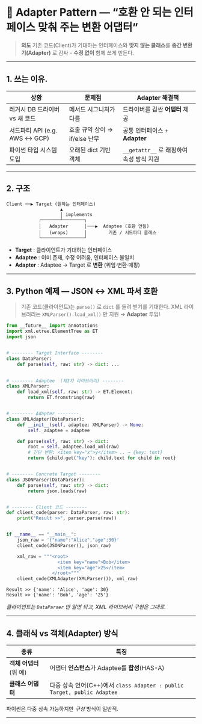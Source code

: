 # 🔌 Adapter Pattern — “호환 안 되는 인터페이스 맞춰 주는 변환 어댑터” 

> **의도**
> 기존 코드(Client)가 기대하는 인터페이스와 **맞지 않는 클래스**를
> **중간 변환기(Adapter)** 로 감싸 - **수정 없이** 함께 쓰게 만든다.

---

## 1. 쓰는 이유.

| 상황                        | 문제점                   | Adapter 해결책                   |
| ------------------------- | --------------------- | ----------------------------- |
| 레거시 DB 드라이버 vs 새 코드       | 메서드 시그니처가 다름          | 드라이버를 감싼 **어댑터** 제공           |
| 서드파티 API (e.g. AWS ↔ GCP) | 호출 규약 상이 → if/else 난무 | 공통 인터페이스 + **Adapter**        |
| 파이썬 타입 시스템 도입             | 오래된 dict 기반 객체        | `__getattr__` 로 래핑하여 속성 방식 지원 |

---

## 2. 구조

```
Client ──▶ Target (원하는 인터페이스)
                    ▲
                    │ implements
            ┌───────┴────────┐
            │   Adapter      │───▶  Adaptee (호환 안됨)
            │   (wraps)      │        기존 / 서드파티 클래스
            └────────────────┘
```

* **Target** : 클라이언트가 기대하는 인터페이스
* **Adaptee** : 이미 존재, 수정 어려움, 인터페이스 불일치
* **Adapter** : Adaptee → Target 로 **변환** (위임·변환·매핑)

---

## 3. Python 예제 — **JSON ↔ XML 파서 호환**

> 기존 코드(클라이언트)는 `parse()` 로 `dict` 를 돌려 받기를 기대한다.
> XML 라이브러리는 `XMLParser().load_xml()` 만 지원 → **Adapter** 투입!

```python
from __future__ import annotations
import xml.etree.ElementTree as ET
import json


# -------- Target Interface --------
class DataParser:
    def parse(self, raw: str) -> dict: ...
    

# -------- Adaptee  (제3자 라이브러리) --------
class XMLParser:
    def load_xml(self, raw: str) -> ET.Element:
        return ET.fromstring(raw)


# -------- Adapter --------
class XMLAdapter(DataParser):
    def __init__(self, adaptee: XMLParser) -> None:
        self._adaptee = adaptee

    def parse(self, raw: str) -> dict:
        root = self._adaptee.load_xml(raw)
        # 간단 변환: <item key="x">y</item> .. → {key: text}
        return {child.get("key"): child.text for child in root}


# -------- Concrete Target --------
class JSONParser(DataParser):
    def parse(self, raw: str) -> dict:
        return json.loads(raw)


# -------- Client 코드 --------
def client_code(parser: DataParser, raw: str):
    print("Result >>", parser.parse(raw))


if __name__ == "__main__":
    json_raw = '{"name":"Alice","age":30}'
    client_code(JSONParser(), json_raw)

    xml_raw = """<root>
                   <item key="name">Bob</item>
                   <item key="age">25</item>
                 </root>"""
    client_code(XMLAdapter(XMLParser()), xml_raw)
```

```
Result >> {'name': 'Alice', 'age': 30}
Result >> {'name': 'Bob', 'age': '25'}
```

*클라이언트는 `DataParser` 만 알면 되고, XML 라이브러리 구현은 그대로.*

---

## 4. 클래식 vs 객체(Adapter) 방식

| 종류               | 특징                                                              |
| ---------------- | --------------------------------------------------------------- |
| **객체 어댑터** (위 예) | 어댑터 **인스턴스**가 Adaptee를 **합성**(HAS-A)                            |
| **클래스 어댑터**      | 다중 상속 언어(C++)에서 `class Adapter : public Target, public Adaptee` |

파이썬은 다중 상속 가능하지만 *구성* 방식이 일반적.

---
